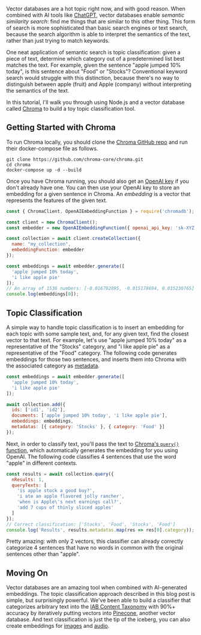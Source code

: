 Vector databases are a hot topic right now, and with good reason.
When combined with AI tools like [ChatGPT](https://openai.com/blog/chatgpt), vector databases enable _semantic similarity search_: find me things that are similar to this other thing.
This form of search is more sophisticated than basic search engines or text search, because the search algorithm is able to interpret the semantics of the text, rather than just trying to match keywords.

One neat application of semantic search is topic classification: given a piece of text, determine which category out of a predetermined list best matches the text.
For example, given the sentence "apple jumped 10% today", is this sentence about "Food" or "Stocks"?
Conventional keyword search would struggle with this distinction, because there's no way to distinguish between apple (fruit) and Apple (company) without interpreting the semantics of the text.

In this tutorial, I'll walk you through using Node.js and a vector database called [Chroma](https://www.trychroma.com/) to build a toy topic classification tool.

Getting Started with Chroma
---------------------------

To run Chroma locally, you should clone the [Chroma GitHub repo](https://github.com/chroma-core/chroma) and run their docker-compose file as follows.

```
git clone https://github.com/chroma-core/chroma.git
cd chroma
docker-compose up -d --build
```

Once you have Chroma running, you should also get an [OpenAI key](https://openai.com/product) if you don't already have one.
You can then use your OpenAI key to store an embedding for a given sentence in Chroma.
An _embedding_ is a vector that represents the features of the given text.

```javascript
const { ChromaClient, OpenAIEmbeddingFunction } = require('chromadb');

const client = new ChromaClient();
const embedder = new OpenAIEmbeddingFunction({ openai_api_key: 'sk-XYZ' });

const collection = await client.createCollection({
  name: "my_collection",
  embeddingFunction: embedder
});

const embeddings = await embedder.generate([
  'apple jumped 10% today',
  'i like apple pie'
]);
// An array of 1536 numbers: [-0.016792895, -0.015178694, 0.015230765]
console.log(embeddings[0]);
```

Topic Classification
--------------------

A simple way to handle topic classification is to insert an embedding for each topic with some sample text, and, for any given text, find the closest vector to that text.
For example, let's use "apple jumped 10% today" as a representative of the "Stocks" category, and "i like apple pie" as a representative of the "Food" category.
The following code generates embeddings for those two sentences, and inserts them into Chroma with the associated category as [metadata](https://docs.trychroma.com/usage-guide#adding-data-to-a-collection).

```javascript
const embeddings = await embedder.generate([
  'apple jumped 10% today',
  'i like apple pie'
]);

await collection.add({
  ids: ['id1', 'id2'],
  documents: ['apple jumped 10% today', 'i like apple pie'],
  embeddings: embeddings,
  metadatas: [{ category: 'Stocks' }, { category: 'Food' }]
});
```

Next, in order to classify text, you'll pass the text to [Chroma's `query()` function](https://docs.trychroma.com/usage-guide#querying-a-collection), which automatically generates the embedding for you using OpenAI.
The following code classifies 4 sentences that use the word "apple" in different contexts.

```javascript
const results = await collection.query({
  nResults: 1,
  queryTexts: [
    'is apple stock a good buy?',
    'i ate an apple flavored jolly rancher',
    'when is Apple\'s next earnings call?',
    'add 7 cups of thinly sliced apples'
  ]
});
// Correct classification: ['Stocks', 'Food', 'Stocks', 'Food']
console.log('Results', results.metadatas.map(res => res[0].category));
```

Pretty amazing: with only 2 vectors, this classifier can already correctly categorize 4 sentences that have no words in common with the original sentences other than "apple".

Moving On
---------

Vector databases are an amazing tool when combined with AI-generated embeddings.
The topic classification approach described in this blog post is simple, but surprisingly powerful.
We've been able to build a classifier that categorizes arbitrary text into the [IAB Content Taxonomy](https://www.iab.com/guidelines/content-taxonomy/) with 90%+ accuracy by iteratively putting vectors into [Pinecone](https://www.pinecone.io/), another vector database.
And text classification is just the tip of the iceberg, you can also create embeddings for [images](https://anttihavanko.medium.com/building-image-search-with-openai-clip-5a1deaa7a6e2) and [audio](https://github.com/harritaylor/torchvggish).
